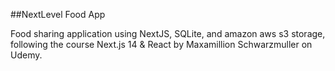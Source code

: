 ##NextLevel Food App

Food sharing application using NextJS, SQLite, and amazon aws s3 storage, following the course Next.js 14  & React by Maxamillion Schwarzmuller on Udemy.
